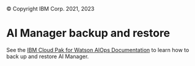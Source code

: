 © Copyright IBM Corp. 2021, 2023

# AI Manager backup and restore
See the [IBM Cloud Pak for Watson AIOps Documentation](https://www.ibm.com/docs/en/cloud-paks/cloud-pak-watson-aiops/3.7.1?topic=manager-installing-backup-restore-tools-online) to learn how to back up and restore AI Manager.
